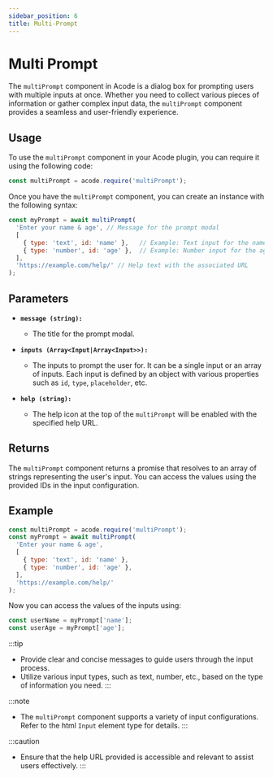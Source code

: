 ```yaml
---
sidebar_position: 6
title: Multi-Prompt
---
```


# Multi Prompt

The `multiPrompt` component in Acode is a dialog box for prompting users with multiple inputs at once. Whether you need to collect various pieces of information or gather complex input data, the `multiPrompt` component provides a seamless and user-friendly experience.

## Usage

To use the `multiPrompt` component in your Acode plugin, you can require it using the following code:

```javascript
const multiPrompt = acode.require('multiPrompt');
```

Once you have the `multiPrompt` component, you can create an instance with the following syntax:

```javascript
const myPrompt = await multiPrompt(
  'Enter your name & age', // Message for the prompt modal
  [
    { type: 'text', id: 'name' },   // Example: Text input for the name
    { type: 'number', id: 'age' },  // Example: Number input for the age
  ],
  'https://example.com/help/' // Help text with the associated URL
);
```

## Parameters

- **`message (string):`**
  - The title for the prompt modal.

- **`inputs (Array<Input|Array<Input>>):`**
  - The inputs to prompt the user for. It can be a single input or an array of inputs. Each input is defined by an object with various properties such as `id`, `type`, `placeholder`, etc.

- **`help (string):`**
  - The help icon at the top of the `multiPrompt` will be enabled with the specified help URL.

## Returns

The `multiPrompt` component returns a promise that resolves to an array of strings representing the user's input. You can access the values using the provided IDs in the input configuration.

## Example

```javascript
const multiPrompt = acode.require('multiPrompt');
const myPrompt = await multiPrompt(
  'Enter your name & age',
  [
    { type: 'text', id: 'name' },
    { type: 'number', id: 'age' },
  ],
  'https://example.com/help/'
);
```

Now you can access the values of the inputs using:

```javascript
const userName = myPrompt['name'];
const userAge = myPrompt['age'];
```

:::tip
- Provide clear and concise messages to guide users through the input process.
- Utilize various input types, such as text, number, etc., based on the type of information you need.
:::

:::note
- The `multiPrompt` component supports a variety of input configurations. Refer to the html `Input` element type for details.
:::

:::caution
- Ensure that the help URL provided is accessible and relevant to assist users effectively.
:::
